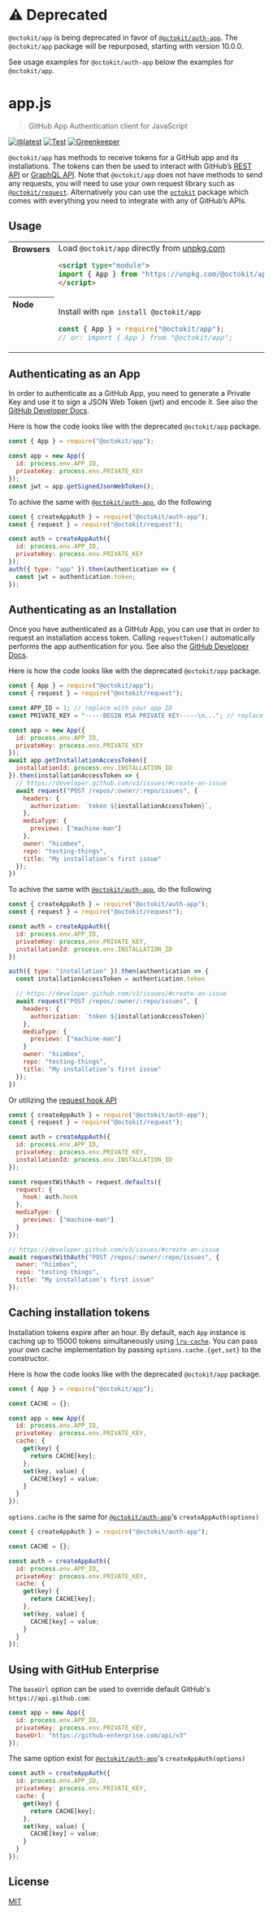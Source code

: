 <a name="deprecated"></a>

# ⚠️ Deprecated

`@octokit/app` is being deprecated in favor of [`@octokit/auth-app`](https://github.com/octokit/auth-app.js/#readme). The `@octokit/app` package will be repurposed, starting with version 10.0.0.

See usage examples for `@octokit/auth-app` below the examples for `@octokit/app`.

# app.js

> GitHub App Authentication client for JavaScript

[![@latest](https://img.shields.io/npm/v/@octokit/app.svg)](https://www.npmjs.com/package/@octokit/app)
[![Test](https://github.com/octokit/app.js/workflows/Test/badge.svg)](https://github.com/octokit/app.js/actions?query=workflow%3ATest)
[![Greenkeeper](https://badges.greenkeeper.io/octokit/app.js.svg)](https://greenkeeper.io/)

`@octokit/app` has methods to receive tokens for a GitHub app and its installations. The tokens can then be used to interact with GitHub’s [REST API](https://developer.github.com/v3/) or [GraphQL API](https://developer.github.com/v4/). Note that `@octokit/app` does not have methods to send any requests, you will need to use your own request library such as [`@octokit/request`](https://github.com/octokit/request). Alternatively you can use the [`octokit`](https://github.com/octokit/octokit.js) package which comes with everything you need to integrate with any of GitHub’s APIs.

## Usage

<table>
<tbody valign=top align=left>
<tr><th>
Browsers
</th><td width=100%>
Load <code>@octokit/app</code> directly from <a href="https://unpkg.com">unpkg.com</a>
        
```html
<script type="module">
import { App } from "https://unpkg.com/@octokit/app";
</script>
```

</td></tr>
<tr><th>
Node
</th><td>

Install with <code>npm install @octokit/app</code>

```js
const { App } = require("@octokit/app");
// or: import { App } from "@octokit/app";
```

</td></tr>
</tbody>
</table>

## Authenticating as an App

In order to authenticate as a GitHub App, you need to generate a Private Key and use it to sign a JSON Web Token (jwt) and encode it. See also the [GitHub Developer Docs](https://developer.github.com/apps/building-github-apps/authenticating-with-github-apps/).

Here is how the code looks like with the deprecated `@octokit/app` package.

```js
const { App } = require("@octokit/app");

const app = new App({
  id: process.env.APP_ID,
  privateKey: process.env.PRIVATE_KEY
});
const jwt = app.getSignedJsonWebToken();
```

To achive the same with [`@octokit/auth-app`](https://github.com/octokit/auth-app.js/#readme), do the following

```js
const { createAppAuth } = require("@octokit/auth-app");
const { request } = require("@octokit/request");

const auth = createAppAuth({
  id: process.env.APP_ID,
  privateKey: process.env.PRIVATE_KEY
});
auth({ type: "app" }).then(authentication => {
  const jwt = authentication.token;
});
```

## Authenticating as an Installation

Once you have authenticated as a GitHub App, you can use that in order to request an installation access token. Calling `requestToken()` automatically performs the app authentication for you. See also the [GitHub Developer Docs](https://developer.github.com/apps/building-github-apps/authenticating-with-github-apps/#authenticating-as-an-installation).

Here is how the code looks like with the deprecated `@octokit/app` package.

```js
const { App } = require("@octokit/app");
const { request } = require("@octokit/request");

const APP_ID = 1; // replace with your app ID
const PRIVATE_KEY = "-----BEGIN RSA PRIVATE KEY-----\n..."; // replace with contents of your private key. Replace line breaks with \n

const app = new App({
  id: process.env.APP_ID,
  privateKey: process.env.PRIVATE_KEY
});
await app.getInstallationAccessToken({
  installationId: process.env.INSTALLATION_ID
}).then(installationAccessToken => {
  // https://developer.github.com/v3/issues/#create-an-issue
  await request("POST /repos/:owner/:repo/issues", {
    headers: {
      authorization: `token ${installationAccessToken}`,
    },
    mediaType: {
      previews: ["machine-man"]
    },
    owner: "hiimbex",
    repo: "testing-things",
    title: "My installation’s first issue"
  });
})
```

To achive the same with [`@octokit/auth-app`](https://github.com/octokit/auth-app.js/#readme), do the following

```js
const { createAppAuth } = require("@octokit/auth-app");
const { request } = require("@octokit/request");

const auth = createAppAuth({
  id: process.env.APP_ID,
  privateKey: process.env.PRIVATE_KEY,
  installationId: process.env.INSTALLATION_ID
})

auth({ type: "installation" }).then(authentication => {
  const installationAccessToken = authentication.token

  // https://developer.github.com/v3/issues/#create-an-issue
  await request("POST /repos/:owner/:repo/issues", {
    headers: {
      authorization: `token ${installationAccessToken}`
    },
    mediaType: {
      previews: ["machine-man"]
    }
    owner: "hiimbex",
    repo: "testing-things",
    title: "My installation’s first issue"
  });
})
```

Or utilizing the [request hook API](https://github.com/octokit/request.js#authentication)

```js
const { createAppAuth } = require("@octokit/auth-app");
const { request } = require("@octokit/request");

const auth = createAppAuth({
  id: process.env.APP_ID,
  privateKey: process.env.PRIVATE_KEY,
  installationId: process.env.INSTALLATION_ID
});

const requestWithAuth = request.defaults({
  request: {
    hook: auth.hook
  },
  mediaType: {
    previews: ["machine-man"]
  }
});

// https://developer.github.com/v3/issues/#create-an-issue
await requestWithAuth("POST /repos/:owner/:repo/issues", {
  owner: "hiimbex",
  repo: "testing-things",
  title: "My installation’s first issue"
});
```

## Caching installation tokens

Installation tokens expire after an hour. By default, each `App` instance is caching up to 15000 tokens simultaneously using [`lru-cache`](https://github.com/isaacs/node-lru-cache). You can pass your own cache implementation by passing `options.cache.{get,set}` to the constructor.

Here is how the code looks like with the deprecated `@octokit/app` package.

```js
const { App } = require("@octokit/app");

const CACHE = {};

const app = new App({
  id: process.env.APP_ID,
  privateKey: process.env.PRIVATE_KEY,
  cache: {
    get(key) {
      return CACHE[key];
    },
    set(key, value) {
      CACHE[key] = value;
    }
  }
});
```

`options.cache` is the same for [`@octokit/auth-app`](https://github.com/octokit/auth-app.js/#readme)'s `createAppAuth(options)`

```js
const { createAppAuth } = require("@octokit/auth-app");

const CACHE = {};

const auth = createAppAuth({
  id: process.env.APP_ID,
  privateKey: process.env.PRIVATE_KEY,
  cache: {
    get(key) {
      return CACHE[key];
    },
    set(key, value) {
      CACHE[key] = value;
    }
  }
});
```

## Using with GitHub Enterprise

The `baseUrl` option can be used to override default GitHub's `https://api.github.com`:

```js
const app = new App({
  id: process.env.APP_ID,
  privateKey: process.env.PRIVATE_KEY,
  baseUrl: "https://github-enterprise.com/api/v3"
});
```

The same option exist for [`@octokit/auth-app`](https://github.com/octokit/auth-app.js/#readme)'s `createAppAuth(options)`

```js
const auth = createAppAuth({
  id: process.env.APP_ID,
  privateKey: process.env.PRIVATE_KEY,
  cache: {
    get(key) {
      return CACHE[key];
    },
    set(key, value) {
      CACHE[key] = value;
    }
  }
});
```

## License

[MIT](LICENSE)
